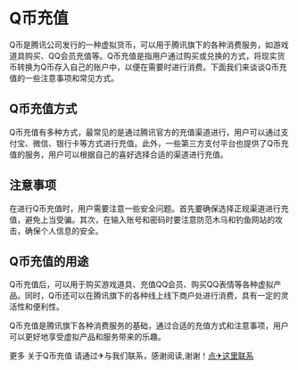 # Q币充值

Q币是腾讯公司发行的一种虚拟货币，可以用于腾讯旗下的各种消费服务，如游戏道具购买、QQ会员充值等。Q币充值是指用户通过购买或兑换的方式，将现实货币转换为Q币存入自己的账户中，以便在需要时进行消费。下面我们来谈谈Q币充值的一些注意事项和常见方式。

## Q币充值方式

Q币充值有多种方式，最常见的是通过腾讯官方的充值渠道进行，用户可以通过支付宝、微信、银行卡等方式进行充值。此外，一些第三方支付平台也提供了Q币充值的服务，用户可以根据自己的喜好选择合适的渠道进行充值。

## 注意事项

在进行Q币充值时，用户需要注意一些安全问题。首先要确保选择正规渠道进行充值，避免上当受骗。其次，在输入账号和密码时要注意防范木马和钓鱼网站的攻击，确保个人信息的安全。

## Q币充值的用途

Q币充值后，可以用于购买游戏道具、充值QQ会员、购买QQ表情等各种虚拟产品。同时，Q币还可以在腾讯旗下的各种线上线下商户处进行消费，具有一定的灵活性和便利性。

Q币充值是腾讯旗下各种消费服务的基础，通过合适的充值方式和注意事项，用户可以更好地享受虚拟产品和服务带来的乐趣。

更多 关于Q币充值 请通过✈与我们联系，感谢阅读,谢谢！[点✈这里联系](https://acc.k02.cc)